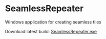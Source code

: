 # SeamlessRepeater

Windows application for creating seamless tiles

Download latest build:
[SeamlessRepeater.exe](SeamlessRepeater/bin/Debug/SeamlessRepeater.exe)
